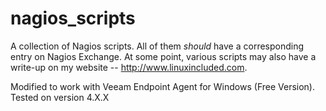 # nagios_scripts
A collection of Nagios scripts. All of them *should* have a corresponding entry on Nagios Exchange. At some point, various scripts may also have a write-up on my website -- http://www.linuxincluded.com. 

Modified to work with Veeam Endpoint Agent for Windows (Free Version). Tested on version 4.X.X
